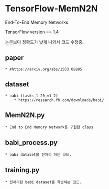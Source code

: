 # TensorFlow-MemN2N
End-To-End Memory Networks

TensorFlow version == 1.4

논문보다 정확도가 낮게 나와서 코드 수정중.


## paper  
    * #https://arxiv.org/abs/1503.08895

## dataset
    * babi (tasks_1-20_v1-2) 
        * https://research.fb.com/downloads/babi/

## MemN2N.py
    * End to End Memory Network를 구현한 class
        
## babi_process.py
    * babi dataset을 전처리 하는 코드.
    
## training.py
    * 전처리된 babi dataset을 학습하는 코드.
    
